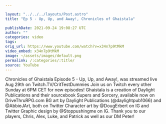 ```yaml
---

layout: "../../../layouts/Post.astro"
title: "Ep 5 - Up, Up, and Away!, Chronicles of Ghaistala"

publishDate: 2021-09-24 19:08:27 UTC
author: ""
categories: video
tags: 
orig_url: https://www.youtube.com/watch?v=x34n7p9tMkM
video_embed: x34n7p9tMkM
image: ~/assets/images/default.png
permalink: /:categories/:title/
source: YouTube
---
```

Chronicles of Ghaistala Episode 5 - Up, Up, and Away!, was streamed live Aug 29th on Twitch.TV/CritTestDummies Join us on Twitch every other Sunday at 6PM CET for new episodes! Ghaistala is a creation of Daylight Publications and their sourcebook Supers and Sorcery, available now on DriveThruRPG.com BG art by Daylight Publications (@daylightpub1066) and @AbbieJArt, both on Twitter Character art by @DougErbert on IG and Twitter Graphic design by @Stoppushingme on IG. Thank you to our players, Chris, Alex, Luke, and Patrick as well as our DM Peter!
